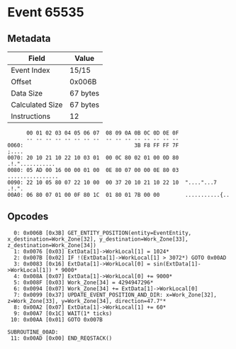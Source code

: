 # Event 65535

## Metadata

| Field           | Value    |
|-----------------|----------|
| Event Index     | 15/15    |
| Offset          | 0x006B   |
| Data Size       | 67 bytes |
| Calculated Size | 67 bytes |
| Instructions    | 12       |

```
      00 01 02 03 04 05 06 07  08 09 0A 0B 0C 0D 0E 0F
      -- -- -- -- -- -- -- --  -- -- -- -- -- -- -- --
0060:                                   3B F8 FF FF 7F             ;....
0070: 20 10 21 10 22 10 03 01  00 0C 80 02 01 00 0D 80   .!."...........
0080: 05 AD 00 16 00 00 01 00  0E 80 07 00 00 0E 80 03  ................
0090: 22 10 05 80 07 22 10 00  00 37 20 10 21 10 22 10  "...."...7 .!.".
00A0: 06 80 07 01 00 0F 80 1C  01 80 01 7B 00 00        ...........{..  
```

## Opcodes

```
  0: 0x006B [0x3B] GET_ENTITY_POSITION(entity=EventEntity, x_destination=Work_Zone[32], y_destination=Work_Zone[33], z_destination=Work_Zone[34])
  1: 0x0076 [0x03] ExtData[1]->WorkLocal[1] = 1024*
  2: 0x007B [0x02] IF !(ExtData[1]->WorkLocal[1] > 3072*) GOTO 0x00AD
  3: 0x0083 [0x16] ExtData[1]->WorkLocal[0] = sin(ExtData[1]->WorkLocal[1]) * 9000*
  4: 0x008A [0x07] ExtData[1]->WorkLocal[0] += 9000*
  5: 0x008F [0x03] Work_Zone[34] = 4294947296*
  6: 0x0094 [0x07] Work_Zone[34] += ExtData[1]->WorkLocal[0]
  7: 0x0099 [0x37] UPDATE_EVENT_POSITION_AND_DIR: x=Work_Zone[32], z=Work_Zone[33], y=Work_Zone[34], direction=47.7°*
  8: 0x00A2 [0x07] ExtData[1]->WorkLocal[1] += 60*
  9: 0x00A7 [0x1C] WAIT(1* ticks)
 10: 0x00AA [0x01] GOTO 0x007B

SUBROUTINE_00AD:
 11: 0x00AD [0x00] END_REQSTACK()
```
